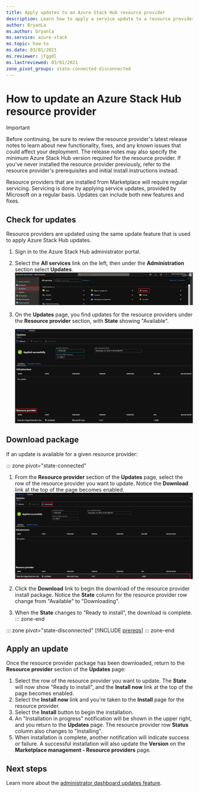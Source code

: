 ```yaml
---
title: Apply updates to an Azure Stack Hub resource provider
description: Learn how to apply a service update to a resource provider on Azure Stack Hub. 
author: BryanLa
ms.author: bryanla
ms.service: azure-stack
ms.topic: how-to
ms.date: 03/01/2021
ms.reviewer: jfggdl
ms.lastreviewed: 03/01/2021
zone_pivot_groups: state-connected-disconnected
---
```


# How to update an Azure Stack Hub resource provider

> [!IMPORTANT]
> Before continuing, be sure to review the resource provider's latest release notes to learn about new functionality, fixes, and any known issues that could affect your deployment. The release notes may also specify the minimum Azure Stack Hub version required for the resource provider. If you've never installed the resource provider previously, refer to the resource provider's prerequisites and initial install instructions instead.

Resource providers that are installed from Marketplace will require regular servicing. Servicing is done by applying service updates, provided by Microsoft on a regular basis. Updates can include both new features and fixes.  

## Check for updates

Resource providers are updated using the same update feature that is used to apply Azure Stack Hub updates.

1. Sign in to the Azure Stack Hub administrator portal.
2. Select the **All services** link on the left, then under the **Administration** section select **Updates**.
   [![All services page](media/resource-provider-apply-updates/1-all-services.png)](media/resource-provider-apply-updates/1-all-services.png#lightbox)

3. On the **Updates** page, you find updates for the resource providers under the **Resource provider** section, with **State** showing "Available".

   [![Screenshot that shows the Resource Provider section.](media/resource-provider-apply-updates/3-update-available.png)](media/resource-provider-apply-updates/3-update-available.png#lightbox)

## Download package

If an update is available for a given resource provider:

::: zone pivot="state-connected"
1. From the **Resource provider** section of the **Updates** page, select the row of the resource provider you want to update. Notice the **Download** link at the top of the page becomes enabled.
   [![Update available page](media/resource-provider-apply-updates/4-download.png)](media/resource-provider-apply-updates/3-update-available.png#lightbox)

2. Click the **Download** link to begin the download of the resource provider install package. Notice the **State** column for the resource provider row change from "Available" to "Downloading".
3. When the **State** changes to "Ready to install", the download is complete. 
::: zone-end

::: zone pivot="state-disconnected" 
[!INCLUDE [prereqs](../includes/resource-provider-va-package-download-disconnected.md)]
::: zone-end

## Apply an update

Once the resource provider package has been downloaded, return to the **Resource provider** section of the **Updates** page:

1. Select the row of the resource provider you want to update. The **State** will now show "Ready to install", and the **Install now** link at the top of the page becomes enabled.
2. Select the **Install now** link and you're taken to the **Install** page for the resource provider. 
3. Select the **Install** button to begin the installation.
4. An "Installation in progress" notification will be shown in the upper right, and you return to the **Updates** page. The resource provider row **Status** column also changes to "Installing".
5. When installation is complete, another notification will indicate success or failure. A successful installation will also update the **Version** on the **Marketplace management - Resource providers** page.

## Next steps

Learn more about the [administrator dashboard updates feature](azure-stack-apply-updates.md).
